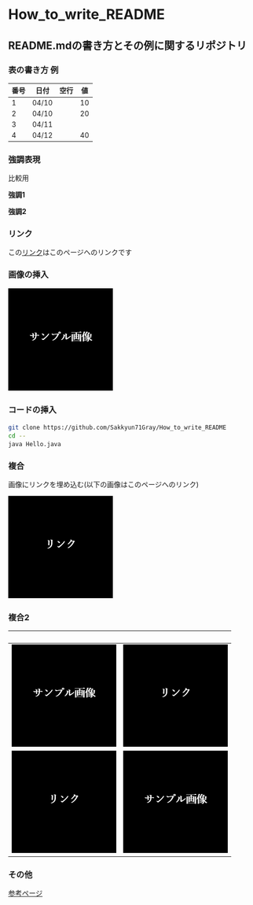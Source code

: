 # How_to_write_README
## README.mdの書き方とその例に関するリポジトリ

### 表の書き方 例
|  番号 | 日付  |  空行 | 値 |
| ----- | ----- | ---- | -- |
| 1     | 04/10 |      | 10 |
| 2     | 04/10 |      | 20 |
| 3     | 04/11 |      |    |
| 4     | 04/12 |      | 40 |


### 強調表現
比較用
 
**強調1**
 
__強調2__

### リンク
この[リンク](https://github.com/Sakkyun71Gray/How_to_write_README)はこのページへのリンクです


### 画像の挿入
![サンプル画像](pic/sample.png)

### コードの挿入
```bash
git clone https://github.com/Sakkyun71Gray/How_to_write_README
cd --
java Hello.java
```

### 複合
画像にリンクを埋め込む(以下の画像はこのページへのリンク)

[![サンプル画像](pic/Link.png)](https://github.com/Sakkyun71Gray/How_to_write_README)

### 複合2
|  　　 | 　　  |
| ----- | ----- |
|![サンプル画像](pic/sample.png)|![サンプル画像](pic/Link.png)|
|![サンプル画像](pic/Link.png)|![サンプル画像](pic/sample.png)|

### その他
[参考ページ](https://omrilotan.medium.com/rich-html-in-github-readme-bfb3de791441#:~:text=Rich%20HTML%20in%20GitHub%20README%201%20TL%3BDR.%20Jump,Enter%20foreignObject.%20...%204%20Put%20it%20together.%20)